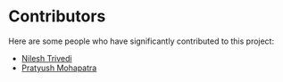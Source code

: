 # Contributors

Here are some people who have significantly contributed to this project:

* [Nilesh Trivedi](https://nilesh.trivedi.link/)
* [Pratyush Mohapatra](https://ativerc.com/)



